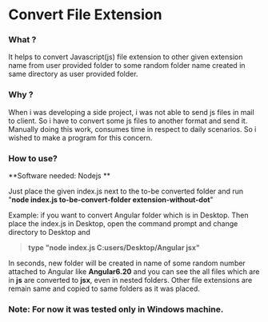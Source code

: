 # Convert File Extension

### What ?
It helps to convert Javascript(js) file extension to other given extension name from user provided folder to some random folder name created in same directory as user provided folder.

### Why ?
When i was developing a side project, i was not able to send js files in mail to client. So i have to convert some js files to another format and send it. Manually doing this work, consumes time in respect to daily scenarios. So i wished to make a program for this concern.

### How to use?
**Software needed: Nodejs **

Just place the given index.js next to the to-be converted folder and run "**node index.js to-be-convert-folder extension-without-dot**"
  
  Example: if you want to convert Angular folder which is in Desktop. Then place the index.js in Desktop, open the command prompt and change directory to Desktop and 
  > **type "node index.js C:users/Desktop/Angular jsx"**
  
  In seconds, new folder will be created in name of some random number attached to Angular like **Angular6.20** and you can see the all files which are in **js** are converted to **jsx**, even in nested folders. Other file extensions are remain same and copied to same folders as it was placed.

### Note: For now it was tested only in Windows machine.
